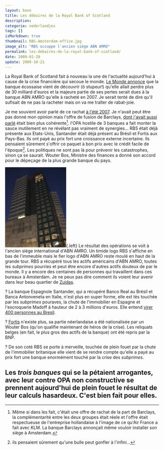 ```yaml
---
layout: base
title: Les déboires de la Royal Bank of Scotland
description: 
categorie: nederlandjes
tags: []
isMarkdown: true
thumbnail: RBS-Amsterdam-office.jpg
image_alt: "RBS occuppe l'ancien siège ABN AMRO"
permalink: les-deboires-de-la-royal-bank-of-scotland/
date: 2009-01-20
update: 2009-10-21
---
```




La Royal Bank of Scotland fait à nouveau la une de l'actualité aujourd'hui à cause de la crise financière qui secoue le monde. [Le Monde annonce](http://www.lemonde.fr/la-crise-financiere/article/2009/01/19/royal-bank-of-scotland-sombre_1143789_1101386.html) que la banque écossaise vient de découvrir (ô stupeur!) qu'elle allait perdre plus de 30 milliard d'euros et la majeure partie de ses pertes serait dues à la banque ABN AMRO qu'elle à racheté en 2007. Je serait tenté de dire qu'il sufisait de ne pas la racheter mais on va me traîter de rabat-joie.

Je me souvient avoir parlé de ce rachat [à l'été 2007](/les-petites-courses-de-l-ete). Je n'avait peut être pas donné mon opinion mais l'offre de fusion de Barclays, [dont j'avait aussi parlé](/abn-amro-banque) était bien plus cohérente[^1]. l'OPA hostile de 3 banques a fait monter la sauce inutilement en ne révélant pas vraiment de synergies... RBS était déjà présente aux Etats-Unis, Santander était déjà présent au Brésil et Fortis aux Pays-Bas. Ils ont payé au prix fort une croissance externe incertaine. Ils pensaient sûrement s'offrir ce paquet à bon prix avec le crédit facile de l'époque[^2]. Les politiques ne sont pas là pour prévenir les catastrophes, sinon ça se saurait. Wouter Bos, Ministre des finances a donné son accord pour le dépeçage de la plus grande banque du pays.


![RBS occuppe l'ancien siège ABN AMRO](RBS-Amsterdam-office.jpg){.left}
Le résultat des opérations se voit à l'ancien siège international d'ABN AMRO. Un timide logo RBS s'affiche en bas de l'immeuble mais le fier logo d'ABN AMRO reste moulé en haut de la grande tour. RBS a récupéré tous les actifs américains d'ABN AMRO, toutes les *subprimes* pourries et peut être encore d'autres actifs douteux de par le monde. Il y a encore des centaines de personnes qui travaillent dans ces bureaux à Amsterdam. Je ne peux pas dire comment ils voient leur avenir dans leur beau quartier de [Zuidas](/un-buurt-nomme-zuidas).


? La banque Espagnole Santander, qui a récupéré Banco Real au Brésil et Banca Antonveneta en Italie, n'est plus en super forme, elle est tès touchée par les *subprimes* pouraves, la chute de l'immobilier en Espagne et l'escroquerie Madoff à hauteur de 2 à 3 millions d'euros. Elle entend [virer 400 personnes au Bresil](http://beta.americaeconomia.com/207482-Santander-Brasil-despedir%C3%A1-400-empleados.note.aspx). 

? [Fortis](/j-appartiens-a-la-societe-fortis-anonyme) n'existe plus, sa partie néerlandaise a été nationalisée par un Wouter Bos (qu'on qualifie maintenant de héros de la crise). Les reliquats belges (en fait, le plus gros des actifs de la banque) ont été repris par la BNP. 

? De son coté RBS se porte à merveille, touchée de plein fouet par la chute de l'immobilier britanique elle vient de se rendre compte qu'elle a payé au prix fort une banque enormément touché par la crise des *subprimes*.


Les *trois banques* qui se la pétaient arrogantes, avec leur contre OPA non constructive se prennent aujourd'hui de plein fouet le résultat de leur calculs hasardeux. C'est bien fait pour elles.
---
[^1]: Même si dans les fait, c'était une offre de rachat de la part de Barclays, la complémentarité entre les deux groupes était réele et l'offre était respectueuse de l'entreprise hollandaise à l'image de ce qu'Air France a fait avec KLM. La banque Barclays annonçait même vouloir installer son siège à Amsterdam.
[^2]: ils pensaient sûrement qu'une bulle peut gonfler à l'infini...